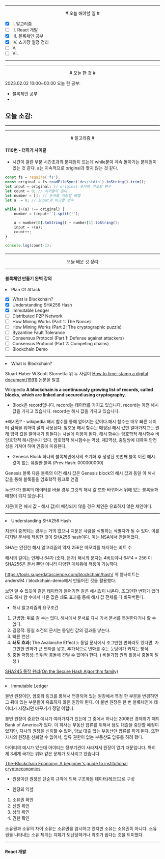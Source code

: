 

----

<div align='center'>
# 오늘 해야할 일 #
</div>

- [x]  Ⅰ. 알고리즘
- [ ]  Ⅱ. React 개발
- [x]  Ⅲ. 블록체인 공부
- [x]  Ⅳ. 스키장 일정 정리
- [ ]  Ⅴ. 
- [ ]  Ⅵ. 

----

----

<div align="center"># 오늘 한 것 #</div>

2023.02.02 10:00~00:00 
오늘 한 공부: 
- 블록체인 공부
- 

오늘 소감:
- 

----

----
<div align="center"># 알고리즘 #</div>

#### 1110번 - 더하기 사이클


- 시간이 걸린 부분
시간초과의 문제점이 뜨는데 while문이 계속 돌아가는 문제점이 있는 것 같다.
a는 지속적으로 original과 맞지 않는 것 같다.
```js
const fs = require('fs');
const original = fs.readFileSync('dev/stdin').toString().trim();
let input = original; // original 숫자와 비교할 변수
let count = 0; // 사이클의 길이
let number = []; // 숫자를 저장할 배열
let a  = 0; // input과 비교할 변수

while (+(a) !== original) {
    number = (input+'').split('');
    
    a = number[0].toString() + number[1].toString();
    input = +(a);
    count++;
}

console.log(count-1);
```

####

----

<div align="center">오늘 배운 것 정리</div>

----

#### 블록체인 만들기 완벽 강의

<li>Plan Of Attack</li>

- [x]  What is Blockchain?
- [x]  Understanding SHA256 Hash
- [x]  Immutable Ledger
- [ ]  Distributed P2P Network
- [ ]  How Mining Works (Part 1: The Nonce)
- [ ]  How Mining Works (Part 2: The cryptographic puzzle)
- [ ]  Byzantine Fault Tolerance
- [ ]  Consensus Protocol (Part 1: Defense against attackers)
- [ ]  Consensus Protocol (Part 2: Competing chains)
- [ ]  Blockchain Demo

----

<li>What is Blockchain?</li>

Stuart Haber
W.Scott Stornetta
위 두 사람이 
<a href="https://www.anf.es/pdf/Haber_Stornetta.pdf">How to time-stamp a digital document(1991)</a> 논문을 발표

Wikipedia
**A blockchain is a continuously growing list of records,
called blocks, which are linked and secured using cryptography.**


- Block은 record입니다.
record는 데이터를 가지고 있습니다.
record는 이전 해시 값을 가지고 있습니다.
record는 해시 값을 가지고 있습니다.

※해시란? - wikipedia
해시 함수를 통해 얻어지는 값이다.해시 함수는 매우 빠른 데이터 검색을 위하여 널리 사용된다.
암호용 해시 함수는 매핑된 해시 값만 알아가지고는 원래 입력 값을 알아내기 힘들다는 사실에
이용이 된다.
해시 함수는 암호학적 해시함수 비암호학적 해시함수가 있다.
암호학적 해시함수는 역상, 제2역상, 충덜쌍에 대하여 안전성을 가져야 하며 인증에 이용된다.

- Genesis Block
하나의 블록체인에서의 초기화 후 생성된 첫번째 블록
이전 해시 값이 없는 유일한 블록 (Prev.Hash: 000000000)

Genesis 블록 다음 블록의 이전 해시 값은 Genesis block의 해시 값과 동일
이 해시 값을 통해 블록들을 암호학적 링크로 연결

누군가가 블록의 데이터를 바꿀 경우 그것의 해시 값 또한 바뀌어서 뒤에 있는 블록들과 
매칭이 되지 않습니다.

지문(이전 해시 값 - 해시 값)이 매칭되지 않을 경우 체인은 유효하지 않은 체인이다.

----

<li>Understanding SHA256 Hash</li>

지문이 중복되는 경우는 거의 없으니 지문은 사람을 식별하는 식별자가 될 수 있다.
이를 디지털 문서에 적용한 것이 SHA256 hash이다.
이는 NSA에서 만들어졌다.

SHA는 안전한 해시 알고리즘의 약자
256은 메모리를 차지하는 비트 수 

해시의 길이는 언제나 64자 (숫자, 문자)
해시의 문자는 4비트이니
64*4 = 256
이 SHA256은 문서 뿐만 아니라 다양한 매체위에 적용이 가능하다.

https://tools.superdatascience.com/blockchain/hash/
위 웹사이트는 anders94 / blockchain-demo에서 만들어진 것을 활용했다.

보면 알 수 있듯이
같은 데이터가 들어가면 같은 해시값이 나온다.
조그만한 변화가 있더라도 해시 함
수에서 나온 값은 쇄도 효과를 통해 
해시 값 전체를 다 바꿔버린다.

- 해시 알고리즘의 요구조건
1. 단방향: 뒤로 갈 수는 없다. 해시에서 문서로 다시 가서 문서를 복원한다거나 할 수 없다.
2. 결정적: 동일 조건의 문서는 동일한 값의 결과를 낳는다.
3. 빠른 연산: 
4. **쇄도 효과**( The Avalanche Effect ): 동일 문서에서 조그만한 변화라도 있다면,
자그만한 변화가 큰 변화를 낳고, 추가적으로 변화를 주는 눈덩이가 커지는 방식.
5. 충돌 저항성: 인위적 충돌에 견딜 수 있어야 한다. ( 비둘기집 원리 활용시 충돌이 발생 )

<a href="https://www.staff.science.uu.nl/~tel00101/liter/Books/CrypCont.pdf">SHA245 동작 원리(On the Secure Hash Algorithm family)</a>

----

<li>Immutable Ledger</li>

불변 원장이란, 
암호화 링크를 통해서 연결되어 있는 원장에서 특정 한 부분을 변경하면 그 뒤에 있는 부분들이
유효하지 않은 원장이 된다.
이 불변 원장은 한 번 블록체인에 데이터가 저장되면 바꾸기가 정말 어렵다.

불변 원장이 중요한 예시가 여러가지가 있는데
그 중에서 하나는 2008년 경제위기 때의 Bank of America가 있다.
이 회사는 부동산 압류를 위해서 담도 대출을 중단할 예정이었지만,
자사의 원장을 신뢰할 수 없어, 담보 대출 없는 부동산만 압류를 하게 된다.
또한 자사의 원장을 신뢰할 수 없어서, 압류 권한이 없는 부동산도 압류를 하려 했다.

아이티의 예시가 있는데 아이티는 정부기관이 사라져서 원장이 없기 때문입니다.
특히 제 3세계 국가는 위와 같은 문제가 도사리고 있습니다.


<a href="https://medium.com/@cryptoeconomics/the-blockchain-economy-a-beginners-guide-to-institutional-cryptoeconomics-64bf2f2beec4">The-Blockchain Economy: A beginner's guide to institutional cryptoeconomics</a>

- 원장이란
원장은 단순히 규칙에 의해 구조화된 데이터(레코드)로 구성

- 원장의 역할
1. 소유권 확인
2. 신원 확인
3. 상태 확인
4. 권한 확인

소유권과 소유의 차이
소유는 소유권을 암시하고 있지만 소유는 소유권이 아니다.
소유권을 나타내는 소유 체계는 지폐가 도난당하거나 위조가 쉽다는 것을 의미했다.

----

####

#### React 개발

####